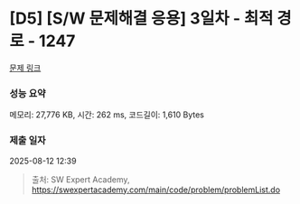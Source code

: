 # [D5] [S/W 문제해결 응용] 3일차 - 최적 경로 - 1247 

[문제 링크](https://swexpertacademy.com/main/code/problem/problemDetail.do?contestProbId=AV15OZ4qAPICFAYD) 

### 성능 요약

메모리: 27,776 KB, 시간: 262 ms, 코드길이: 1,610 Bytes

### 제출 일자

2025-08-12 12:39



> 출처: SW Expert Academy, https://swexpertacademy.com/main/code/problem/problemList.do